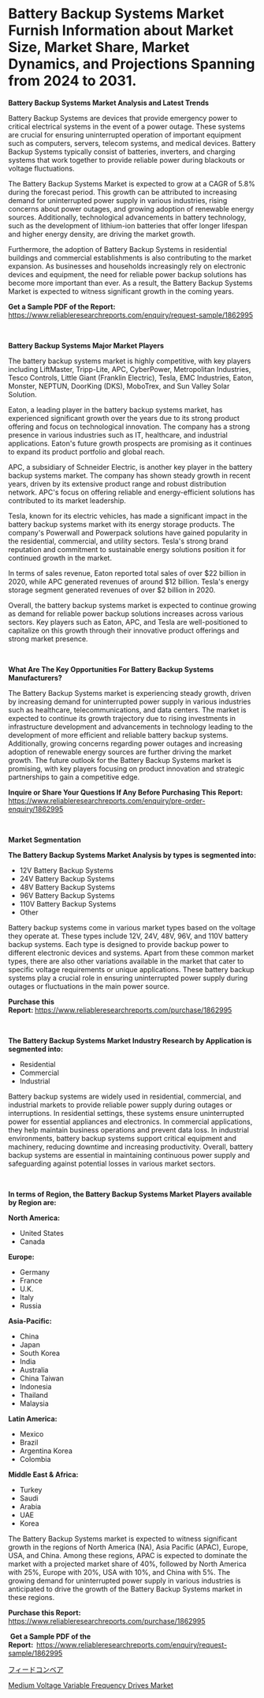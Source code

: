 <p><h1>Battery Backup Systems Market Furnish Information about Market Size, Market Share, Market Dynamics, and Projections Spanning from 2024 to 2031.</h1></p><p><strong>Battery Backup Systems Market Analysis and Latest Trends</strong></p>
<p><p>Battery Backup Systems are devices that provide emergency power to critical electrical systems in the event of a power outage. These systems are crucial for ensuring uninterrupted operation of important equipment such as computers, servers, telecom systems, and medical devices. Battery Backup Systems typically consist of batteries, inverters, and charging systems that work together to provide reliable power during blackouts or voltage fluctuations.</p><p>The Battery Backup Systems Market is expected to grow at a CAGR of 5.8% during the forecast period. This growth can be attributed to increasing demand for uninterrupted power supply in various industries, rising concerns about power outages, and growing adoption of renewable energy sources. Additionally, technological advancements in battery technology, such as the development of lithium-ion batteries that offer longer lifespan and higher energy density, are driving the market growth.</p><p>Furthermore, the adoption of Battery Backup Systems in residential buildings and commercial establishments is also contributing to the market expansion. As businesses and households increasingly rely on electronic devices and equipment, the need for reliable power backup solutions has become more important than ever. As a result, the Battery Backup Systems Market is expected to witness significant growth in the coming years.</p></p>
<p><strong>Get a Sample PDF of the Report:&nbsp;</strong> <a href="https://www.reliableresearchreports.com/enquiry/request-sample/1862995">https://www.reliableresearchreports.com/enquiry/request-sample/1862995</a></p>
<p>&nbsp;</p>
<p><strong>Battery Backup Systems Major Market Players</strong></p>
<p><p>The battery backup systems market is highly competitive, with key players including LiftMaster, Tripp-Lite, APC, CyberPower, Metropolitan Industries, Tesco Controls, Little Giant (Franklin Electric), Tesla, EMC Industries, Eaton, Monster, NEPTUN, DoorKing (DKS), MoboTrex, and Sun Valley Solar Solution.</p><p>Eaton, a leading player in the battery backup systems market, has experienced significant growth over the years due to its strong product offering and focus on technological innovation. The company has a strong presence in various industries such as IT, healthcare, and industrial applications. Eaton's future growth prospects are promising as it continues to expand its product portfolio and global reach.</p><p>APC, a subsidiary of Schneider Electric, is another key player in the battery backup systems market. The company has shown steady growth in recent years, driven by its extensive product range and robust distribution network. APC's focus on offering reliable and energy-efficient solutions has contributed to its market leadership.</p><p>Tesla, known for its electric vehicles, has made a significant impact in the battery backup systems market with its energy storage products. The company's Powerwall and Powerpack solutions have gained popularity in the residential, commercial, and utility sectors. Tesla's strong brand reputation and commitment to sustainable energy solutions position it for continued growth in the market.</p><p>In terms of sales revenue, Eaton reported total sales of over $22 billion in 2020, while APC generated revenues of around $12 billion. Tesla's energy storage segment generated revenues of over $2 billion in 2020.</p><p>Overall, the battery backup systems market is expected to continue growing as demand for reliable power backup solutions increases across various sectors. Key players such as Eaton, APC, and Tesla are well-positioned to capitalize on this growth through their innovative product offerings and strong market presence.</p></p>
<p>&nbsp;</p>
<p><strong>What Are The Key Opportunities For Battery Backup Systems Manufacturers?</strong></p>
<p><p>The Battery Backup Systems market is experiencing steady growth, driven by increasing demand for uninterrupted power supply in various industries such as healthcare, telecommunications, and data centers. The market is expected to continue its growth trajectory due to rising investments in infrastructure development and advancements in technology leading to the development of more efficient and reliable battery backup systems. Additionally, growing concerns regarding power outages and increasing adoption of renewable energy sources are further driving the market growth. The future outlook for the Battery Backup Systems market is promising, with key players focusing on product innovation and strategic partnerships to gain a competitive edge.</p></p>
<p><strong>Inquire or Share Your Questions If Any Before Purchasing This Report:</strong> <a href="https://www.reliableresearchreports.com/enquiry/pre-order-enquiry/1862995">https://www.reliableresearchreports.com/enquiry/pre-order-enquiry/1862995</a></p>
<p>&nbsp;</p>
<p><strong>Market Segmentation</strong></p>
<p><strong>The Battery Backup Systems Market Analysis by types is segmented into:</strong></p>
<p><ul><li>12V Battery Backup Systems</li><li>24V Battery Backup Systems</li><li>48V Battery Backup Systems</li><li>96V Battery Backup Systems</li><li>110V Battery Backup Systems</li><li>Other</li></ul></p>
<p><p>Battery backup systems come in various market types based on the voltage they operate at. These types include 12V, 24V, 48V, 96V, and 110V battery backup systems. Each type is designed to provide backup power to different electronic devices and systems. Apart from these common market types, there are also other variations available in the market that cater to specific voltage requirements or unique applications. These battery backup systems play a crucial role in ensuring uninterrupted power supply during outages or fluctuations in the main power source.</p></p>
<p><strong>Purchase this Report:&nbsp;</strong><a href="https://www.reliableresearchreports.com/purchase/1862995">https://www.reliableresearchreports.com/purchase/1862995</a></p>
<p>&nbsp;</p>
<p><strong>The Battery Backup Systems Market Industry Research by Application is segmented into:</strong></p>
<p><ul><li>Residential</li><li>Commercial</li><li>Industrial</li></ul></p>
<p><p>Battery backup systems are widely used in residential, commercial, and industrial markets to provide reliable power supply during outages or interruptions. In residential settings, these systems ensure uninterrupted power for essential appliances and electronics. In commercial applications, they help maintain business operations and prevent data loss. In industrial environments, battery backup systems support critical equipment and machinery, reducing downtime and increasing productivity. Overall, battery backup systems are essential in maintaining continuous power supply and safeguarding against potential losses in various market sectors.</p></p>
<p>&nbsp;</p>
<p><strong>In terms of Region, the Battery Backup Systems Market Players available by Region are:</strong></p>
<p>
    <p> <strong> North America: </strong>
        <ul>
            <li>United States</li>
            <li>Canada</li>
        </ul>
        </p> 
    <p> <strong> Europe: </strong>
        <ul>
            <li>Germany</li>
            <li>France</li>
            <li>U.K.</li>
            <li>Italy</li>
            <li>Russia</li>
        </ul>
        </p> 
    <p> <strong> Asia-Pacific: </strong>
        <ul>
            <li>China</li>
            <li>Japan</li>
            <li>South Korea</li>
            <li>India</li>
            <li>Australia</li>
            <li>China Taiwan</li>
            <li>Indonesia</li>
            <li>Thailand</li>
            <li>Malaysia</li>
        </ul>
        </p> 
    <p> <strong> Latin America: </strong>
        <ul>
            <li>Mexico</li>
            <li>Brazil</li>
            <li>Argentina Korea</li>
            <li>Colombia</li>
        </ul>
        </p> 
    <p> <strong> Middle East & Africa: </strong>
        <ul>
            <li>Turkey</li>
            <li>Saudi</li>
            <li>Arabia</li>
            <li>UAE</li>
            <li>Korea</li>
        </ul>
    </p>
    </p>
<p><p>The Battery Backup Systems market is expected to witness significant growth in the regions of North America (NA), Asia Pacific (APAC), Europe, USA, and China. Among these regions, APAC is expected to dominate the market with a projected market share of 40%, followed by North America with 25%, Europe with 20%, USA with 10%, and China with 5%. The growing demand for uninterrupted power supply in various industries is anticipated to drive the growth of the Battery Backup Systems market in these regions.</p></p>
<p><strong>Purchase this Report: </strong><a href="https://www.reliableresearchreports.com/purchase/1862995">https://www.reliableresearchreports.com/purchase/1862995</a></p>
<p>&nbsp;<strong>Get a Sample PDF of the Report:&nbsp;&nbsp;</strong><a href="https://www.reliableresearchreports.com/enquiry/request-sample/1862995">https://www.reliableresearchreports.com/enquiry/request-sample/1862995</a></p>
<p><strong></strong></p>
<p><p><a href="https://medium.com/@nicholas.ellison0076890/%E7%B5%A6%E9%A4%8C%E3%82%B3%E3%83%B3%E3%83%99%E3%82%A2%E5%B8%82%E5%A0%B4-%E5%B8%82%E5%A0%B4%E3%81%AEcagr-%E5%B8%82%E5%A0%B4%E5%8B%95%E5%90%91-%E3%81%8A%E3%82%88%E3%81%B3%E6%88%90%E9%95%B7%E6%88%A6%E7%95%A5%E3%81%AB%E9%96%A2%E3%81%99%E3%82%8B%E6%B4%9E%E5%AF%9F-22c0d9d1aa84">フィードコンベア</a></p><p><a href="https://github.com/PeterParrish5/Market-Research-Report-List-4/blob/main/medium-voltage-variable-frequency-drives-market.md">Medium Voltage Variable Frequency Drives Market</a></p></p>